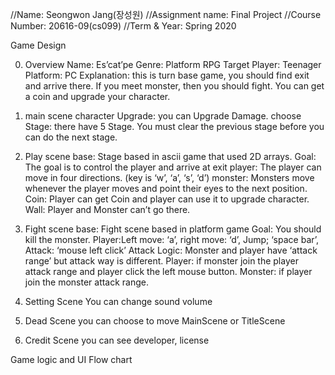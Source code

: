 //Name: Seongwon Jang(장성원)
//Assignment name: Final Project
//Course Number: 20616-09(cs099)
//Term & Year: Spring 2020

Game Design

0. Overview
Name: Es’cat’pe
Genre: Platform RPG
Target Player: Teenager
Platform: PC
Explanation: 
this is turn base game, you should find exit and arrive there.
If you meet monster, then you should fight.
You can get a coin and upgrade your character.


1. main scene
character Upgrade: you can Upgrade Damage.
choose Stage: there have 5 Stage. You must clear the previous stage before you can do the next stage.

2. Play scene
base: Stage based in ascii game that used 2D arrays. 
Goal: The goal is to control the player and arrive at exit
player: The player can move in four directions. (key is ‘w’, ‘a’, ‘s’, ‘d’)
monster: Monsters move whenever the player moves and point their eyes to the next position.
Coin: Player can get Coin and player can use it to upgrade character.
Wall: Player and Monster can’t go there.

3. Fight scene
base: Fight scene based in platform game
Goal: You should kill the monster.
Player:Left move: ‘a’, right move: ‘d’, Jump; ‘space bar’, Attack: ‘mouse left click’
Attack Logic:
Monster and player have ‘attack range’ but attack way is different.
Player: if monster join the player attack range and player click the left mouse button.
Monster: if player join the monster attack range.

4. Setting Scene
You can change sound volume

5. Dead Scene
you can choose to move MainScene or TitleScene

6. Credit Scene
you can see developer, license

Game logic and UI Flow chart
